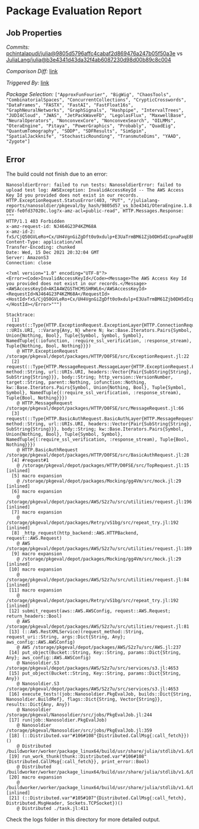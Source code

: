 # Package Evaluation Report

## Job Properties

*Commits:* [pchintalapudi/julia@9805d5796affc4cabaf2d869476a247b05f50a3e](https://github.com/pchintalapudi/julia/commit/9805d5796affc4cabaf2d869476a247b05f50a3e) vs [JuliaLang/julia@b3e4341d43da32f4ab6087230d98d00b89c8c004](https://github.com/JuliaLang/julia/commit/b3e4341d43da32f4ab6087230d98d00b89c8c004)

*Comparison Diff:* [link](https://github.com/JuliaLang/julia/compare/b3e4341d43da32f4ab6087230d98d00b89c8c004..pchintalapudi/julia:9805d5796affc4cabaf2d869476a247b05f50a3e)

*Triggered By:* [link](https://github.com/JuliaLang/julia/pull/43057#issuecomment-994797200)

*Package Selection:* `["ApproxFunFourier", "BigWig", "ChaosTools", "CombinatorialSpaces", "ConcurrentCollections", "CrypticCrosswords", "DataFrames", "FASTX", "FastAI", "FastFloat16s", "GraphNeuralNetworks", "GraphSignals", "Hashpipe", "IntervalTrees", "JUDI4Cloud", "JWAS", "JetPackWaveFD", "LegolasFlux", "MaxwellBase", "NeuralOperators", "NonconvexCore", "NonconvexSearch", "OILMMs", "OteraEngine", "Pitaya", "PowerGraphics", "Probably", "QuadEig", "QuantumTomography", "SDDP", "SDFResults", "SimSpin", "SpatialJackknife", "StochasticRounding", "TransmuteDims", "YAAD", "Zygote"]`

## Error

The build could not finish due to an error:

```
NanosoldierError: failed to run tests: NanosoldierError: failed to upload test log: AWSException: InvalidAccessKeyId -- The AWS Access Key Id you provided does not exist in our records.
HTTP.ExceptionRequest.StatusError(403, "PUT", "/julialang-reports/nanosoldier/pkgeval/by_hash/9805d57_vs_b3e4341/OteraEngine.1.8.0-DEV-fe0fd37020c.log?x-amz-acl=public-read", HTTP.Messages.Response:
"""
HTTP/1.1 403 Forbidden
x-amz-request-id: NJ464G23P4KZM68A
x-amz-id-2: fxS/CjQ50GVLeRo+Cx/UH4VgnGiZgDft0o9xdulp+E3UaTrmBM61Zjb0DH5dIcpnaPaqE8hG754=
Content-Type: application/xml
Transfer-Encoding: chunked
Date: Wed, 15 Dec 2021 20:32:04 GMT
Server: AmazonS3
Connection: close

<?xml version="1.0" encoding="UTF-8"?>
<Error><Code>InvalidAccessKeyId</Code><Message>The AWS Access Key Id you provided does not exist in our records.</Message><AWSAccessKeyId>AKIA4WZGSTHCMSSHRWL6</AWSAccessKeyId><RequestId>NJ464G23P4KZM68A</RequestId><HostId>fxS/CjQ50GVLeRo+Cx/UH4VgnGiZgDft0o9xdulp+E3UaTrmBM61Zjb0DH5dIcpnaPaqE8hG754=</HostId></Error>""")

Stacktrace:
  [1] request(::Type{HTTP.ExceptionRequest.ExceptionLayer{HTTP.ConnectionRequest.ConnectionPoolLayer{HTTP.StreamRequest.StreamLayer{Union{}}}}}, ::URIs.URI, ::Vararg{Any, N} where N; kw::Base.Iterators.Pairs{Symbol, Union{Nothing, Bool}, Tuple{Symbol, Symbol, Symbol}, NamedTuple{(:iofunction, :require_ssl_verification, :response_stream), Tuple{Nothing, Bool, Nothing}}})
    @ HTTP.ExceptionRequest /storage/pkgeval/depot/packages/HTTP/D0FSE/src/ExceptionRequest.jl:22
  [2] request(::Type{HTTP.MessageRequest.MessageLayer{HTTP.ExceptionRequest.ExceptionLayer{HTTP.ConnectionRequest.ConnectionPoolLayer{HTTP.StreamRequest.StreamLayer{Union{}}}}}}, method::String, url::URIs.URI, headers::Vector{Pair{SubString{String}, SubString{String}}}, body::String; http_version::VersionNumber, target::String, parent::Nothing, iofunction::Nothing, kw::Base.Iterators.Pairs{Symbol, Union{Nothing, Bool}, Tuple{Symbol, Symbol}, NamedTuple{(:require_ssl_verification, :response_stream), Tuple{Bool, Nothing}}})
    @ HTTP.MessageRequest /storage/pkgeval/depot/packages/HTTP/D0FSE/src/MessageRequest.jl:66
  [3] request(::Type{HTTP.BasicAuthRequest.BasicAuthLayer{HTTP.MessageRequest.MessageLayer{HTTP.ExceptionRequest.ExceptionLayer{HTTP.ConnectionRequest.ConnectionPoolLayer{HTTP.StreamRequest.StreamLayer{Union{}}}}}}}, method::String, url::URIs.URI, headers::Vector{Pair{SubString{String}, SubString{String}}}, body::String; kw::Base.Iterators.Pairs{Symbol, Union{Nothing, Bool}, Tuple{Symbol, Symbol}, NamedTuple{(:require_ssl_verification, :response_stream), Tuple{Bool, Nothing}}})
    @ HTTP.BasicAuthRequest /storage/pkgeval/depot/packages/HTTP/D0FSE/src/BasicAuthRequest.jl:28
  [4] #request#1
    @ /storage/pkgeval/depot/packages/HTTP/D0FSE/src/TopRequest.jl:15 [inlined]
  [5] macro expansion
    @ /storage/pkgeval/depot/packages/Mocking/gg4Vm/src/mock.jl:29 [inlined]
  [6] macro expansion
    @ /storage/pkgeval/depot/packages/AWS/S2z7u/src/utilities/request.jl:196 [inlined]
  [7] macro expansion
    @ /storage/pkgeval/depot/packages/Retry/vS1bg/src/repeat_try.jl:192 [inlined]
  [8] _http_request(http_backend::AWS.HTTPBackend, request::AWS.Request)
    @ AWS /storage/pkgeval/depot/packages/AWS/S2z7u/src/utilities/request.jl:189
  [9] macro expansion
    @ /storage/pkgeval/depot/packages/Mocking/gg4Vm/src/mock.jl:29 [inlined]
 [10] macro expansion
    @ /storage/pkgeval/depot/packages/AWS/S2z7u/src/utilities/request.jl:84 [inlined]
 [11] macro expansion
    @ /storage/pkgeval/depot/packages/Retry/vS1bg/src/repeat_try.jl:192 [inlined]
 [12] submit_request(aws::AWS.AWSConfig, request::AWS.Request; return_headers::Bool)
    @ AWS /storage/pkgeval/depot/packages/AWS/S2z7u/src/utilities/request.jl:81
 [13] (::AWS.RestXMLService)(request_method::String, request_uri::String, args::Dict{String, Any}; aws_config::AWS.AWSConfig)
    @ AWS /storage/pkgeval/depot/packages/AWS/S2z7u/src/AWS.jl:237
 [14] put_object(Bucket::String, Key::String, params::Dict{String, Any}; aws_config::AWS.AWSConfig)
    @ Nanosoldier.S3 /storage/pkgeval/depot/packages/AWS/S2z7u/src/services/s3.jl:4653
 [15] put_object(Bucket::String, Key::String, params::Dict{String, Any})
    @ Nanosoldier.S3 /storage/pkgeval/depot/packages/AWS/S2z7u/src/services/s3.jl:4653
 [16] execute_tests!(job::Nanosoldier.PkgEvalJob, builds::Dict{String, Nanosoldier.BuildRef}, flags::Dict{String, Vector{String}}, results::Dict{Any, Any})
    @ Nanosoldier /storage/pkgeval/Nanosoldier/src/jobs/PkgEvalJob.jl:244
 [17] run(job::Nanosoldier.PkgEvalJob)
    @ Nanosoldier /storage/pkgeval/Nanosoldier/src/jobs/PkgEvalJob.jl:359
 [18] (::Distributed.var"#106#108"{Distributed.CallMsg{:call_fetch}})()
    @ Distributed /buildworker/worker/package_linux64/build/usr/share/julia/stdlib/v1.6/Distributed/src/process_messages.jl:278
 [19] run_work_thunk(thunk::Distributed.var"#106#108"{Distributed.CallMsg{:call_fetch}}, print_error::Bool)
    @ Distributed /buildworker/worker/package_linux64/build/usr/share/julia/stdlib/v1.6/Distributed/src/process_messages.jl:63
 [20] macro expansion
    @ /buildworker/worker/package_linux64/build/usr/share/julia/stdlib/v1.6/Distributed/src/process_messages.jl:278 [inlined]
 [21] (::Distributed.var"#105#107"{Distributed.CallMsg{:call_fetch}, Distributed.MsgHeader, Sockets.TCPSocket})()
    @ Distributed ./task.jl:411
```

Check the logs folder in this directory for more detailed output.

